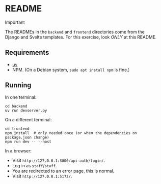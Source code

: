 # README

> [!IMPORTANT]
> The READMEs in the `backend` and `frontend` directories come from the Django and Svelte templates.
> For this exercise, look *ONLY* at this README.

## Requirements

* [uv](https://docs.astral.sh/uv/#installation)
* NPM. (On a Debian system, `sudo apt install npm` is fine.)

## Running

In one terminal:

```
cd backend
uv run devserver.py
```

On a different terminal:

```
cd frontend
npm install  # only needed once (or when the dependencies on package.json change)
npm run dev -- --host
```

In a browser:

* Visit `http://127.0.0.1:8000/api-auth/login/`.
* Log in as `staff`/`staff`.
* You are redirected to an error page, this is normal.
* Visit `http://127.0.0.1:5173/`.
